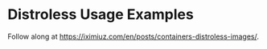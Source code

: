 # Distroless Usage Examples

Follow along at https://iximiuz.com/en/posts/containers-distroless-images/.
